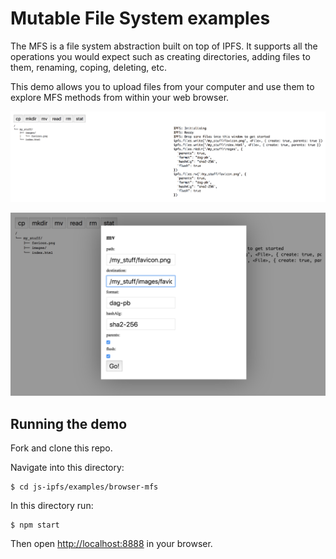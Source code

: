 # Mutable File System examples

The MFS is a file system abstraction built on top of IPFS.  It supports all the operations you would expect such as creating directories, adding files to them, renaming, coping, deleting, etc.

This demo allows you to upload files from your computer and use them to explore MFS methods from within your web browser.

![screenshot](screenshot_1.png)

![screenshot](screenshot_2.png)

## Running the demo

Fork and clone this repo.

Navigate into this directory:

```
$ cd js-ipfs/examples/browser-mfs
```

In this directory run:

```
$ npm start
```

Then open [http://localhost:8888](http://localhost:8888) in your browser.
